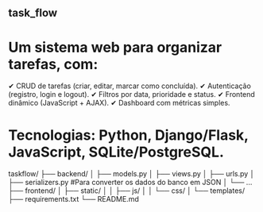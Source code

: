## task_flow

# Um sistema web para organizar tarefas, com:
✔ CRUD de tarefas (criar, editar, marcar como concluída).
✔ Autenticação (registro, login e logout).
✔ Filtros por data, prioridade e status.
✔ Frontend dinâmico (JavaScript + AJAX).
✔ Dashboard com métricas simples.

# Tecnologias: Python, Django/Flask, JavaScript, SQLite/PostgreSQL.

taskflow/
├── backend/
│   ├── models.py
│   ├── views.py
│   ├── urls.py
│   ├── serializers.py #Para converter os dados do banco em JSON
│   └── ...
├── frontend/
│   ├── static/
│   │   ├── js/
│   │   └── css/
│   └── templates/
├── requirements.txt
└── README.md

